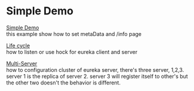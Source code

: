 # Simple Demo
[Simple Demo](src/test/java/me/demo/springcloud/eureka/SimpleDemo.java)  
this example show how to set metaData and /info page

[Life cycle](src/test/java/me/demo/springcloud/eureka/LifeCycleDemo.java)  
how to listen or use hock for eureka client and server

[Multi-Server](src/test/java/me/demo/springcloud/eureka/MultiServer.java)  
how to configuration cluster of eureka server,
there's three server, 1,2,3. server 1 is the replica of server 2. server 3 will register itself to other's but the other
two doesn't the behavior is different.